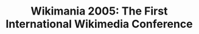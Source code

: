 ---
dateStart: 2007-08-04
dateEnd: 2007-08-08
title: "Wikimania 2005: The First International Wikimedia Conference"
venue: "Wikimania 2005: The First International Wikimedia Conference"
organizer: Jakob Voss
credit: "Places & Spaces"
city: Frankfurt am Main
state:
country: Germany
pdfLink: 20050804-wikimania-first-conference.pdf
venueImages:
 - sm: image01.sm.jpg
   lg: image01.lg.jpg
 - sm: image02.sm.jpg
   lg: image02.lg.jpg
---